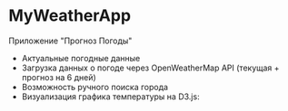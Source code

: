 # MyWeatherApp
Приложение "Прогноз Погоды"

- Актуальные погодные данные
- Загрузка данных о погоде через OpenWeatherMap API (текущая + прогноз на 6 дней)
- Возможность ручного поиска города
- Визуализация графика температуры на D3.js:
